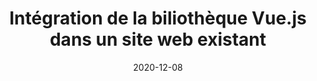 ---
title: Intégration de la biliothèque Vue.js dans un site web existant
tags: [Web, Vue.js]
direct_link: https://github.com/mickaelbaron/vuejs-form-tutorial
image: /slides/web/introduction-vuejs/images/vuejslibrary.png
description: Apprendre à utiliser Vue.js comme une bibliothèque dans un site web existant en se focalisant sur la manipulation des directives proposées par Vue.js.
category: Atelier
weight: 7
date: 2020-12-08
---